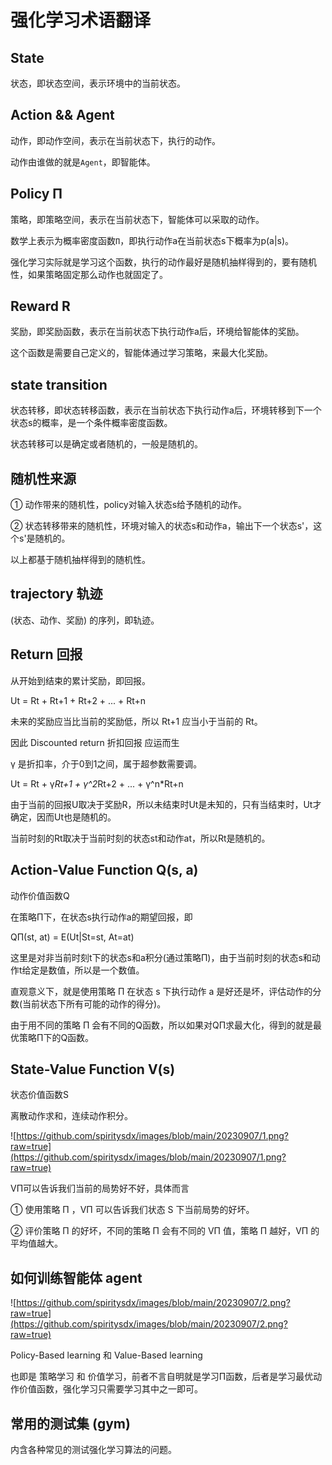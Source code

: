 # 强化学习术语翻译


## State

状态，即状态空间，表示环境中的当前状态。

## Action && Agent

动作，即动作空间，表示在当前状态下，执行的动作。

动作由谁做的就是```Agent```，即智能体。

## Policy Π

策略，即策略空间，表示在当前状态下，智能体可以采取的动作。

数学上表示为概率密度函数```Π```，即执行动作a在当前状态s下概率为p(a|s)。

强化学习实际就是学习这个函数，执行的动作最好是随机抽样得到的，要有随机性，如果策略固定那么动作也就固定了。

## Reward R

奖励，即奖励函数，表示在当前状态下执行动作a后，环境给智能体的奖励。

这个函数是需要自己定义的，智能体通过学习策略，来最大化奖励。

## state transition

状态转移，即状态转移函数，表示在当前状态下执行动作a后，环境转移到下一个状态s的概率，是一个条件概率密度函数。

状态转移可以是确定或者随机的，一般是随机的。


## 随机性来源

① 动作带来的随机性，policy对输入状态s给予随机的动作。

② 状态转移带来的随机性，环境对输入的状态s和动作a，输出下一个状态s'，这个s'是随机的。

以上都基于随机抽样得到的随机性。

## trajectory 轨迹

(状态、动作、奖励) 的序列，即轨迹。

## Return 回报

从开始到结束的累计奖励，即回报。

Ut = Rt + Rt+1 + Rt+2 + ... + Rt+n

未来的奖励应当比当前的奖励低，所以 Rt+1 应当小于当前的 Rt。

因此 Discounted return 折扣回报 应运而生

γ 是折扣率，介于0到1之间，属于超参数需要调。

Ut = Rt + γ*Rt+1 + γ^2*Rt+2 + ... + γ^n*Rt+n

由于当前的回报U取决于奖励R，所以未结束时Ut是未知的，只有当结束时，Ut才确定，因而Ut也是随机的。

当前时刻的Rt取决于当前时刻的状态st和动作at，所以Rt是随机的。

## Action-Value Function Q(s, a)

动作价值函数Q

在策略Π下，在状态s执行动作a的期望回报，即

QΠ(st, at) = E(Ut|St=st, At=at)

这里是对非当前时刻t下的状态s和a积分(通过策略Π)，由于当前时刻的状态s和动作t给定是数值，所以是一个数值。

直观意义下，就是使用策略 Π 在状态 s 下执行动作 a 是好还是坏，评估动作的分数(当前状态下所有可能的动作的得分)。

由于用不同的策略 Π 会有不同的Q函数，所以如果对QΠ求最大化，得到的就是最优策略Π下的Q函数。

## State-Value Function V(s)

状态价值函数S

离散动作求和，连续动作积分。

![https://github.com/spiritysdx/images/blob/main/20230907/1.png?raw=true](https://github.com/spiritysdx/images/blob/main/20230907/1.png?raw=true)

VΠ可以告诉我们当前的局势好不好，具体而言

① 使用策略 Π ，VΠ 可以告诉我们状态 S 下当前局势的好坏。

② 评价策略 Π 的好坏，不同的策略 Π 会有不同的 VΠ 值，策略 Π 越好，VΠ 的平均值越大。

## 如何训练智能体 agent

![https://github.com/spiritysdx/images/blob/main/20230907/2.png?raw=true](https://github.com/spiritysdx/images/blob/main/20230907/2.png?raw=true)

Policy-Based learning 和 Value-Based learning

也即是 策略学习 和 价值学习，前者不言自明就是学习Π函数，后者是学习最优动作价值函数，强化学习只需要学习其中之一即可。

## 常用的测试集 (gym)

内含各种常见的测试强化学习算法的问题。



